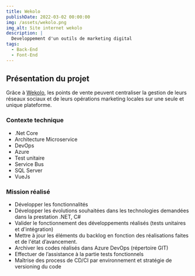 ```yaml
---
title: Wekolo
publishDate: 2022-03-02 00:00:00
img: /assets/wekolo.png
img_alt: Site internet wekolo
description: |
  Developpement d'un outils de marketing digital
tags:
  - Back-End
  - Font-End
---
```


## Présentation du projet

Grâce à <a href="https://www.wekolo.com/">Wekolo</a>, les points de vente peuvent centraliser la gestion de leurs réseaux sociaux et de leurs opérations marketing locales sur une seule et unique plateforme.

### Contexte technique

- .Net Core
- Architecture Microservice
- DevOps
- Azure
- Test unitaire
- Service Bus
- SQL Server
- VueJs

### Mission réalisé

- Développer les fonctionnalités
- Développer les évolutions souhaitées dans les technologies demandées dans la prestation .NET, C#
- Valider le fonctionnement des développements réalisés (tests unitaires et d'intégration)
- Mettre à jour les éléments du backlog en fonction des réalisations faites et de l'état d’avancement.
- Archiver les codes réalisés dans Azure DevOps (répertoire GIT)
- Effectuer de l’assistance à la partie tests fonctionnels
- Maîtrise des process de CD/CI par environnement et stratégie de versioning du code
